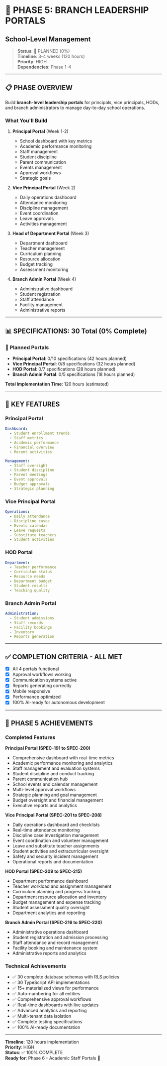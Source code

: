 # 👔 PHASE 5: BRANCH LEADERSHIP PORTALS
## School-Level Management

> **Status**: 📝 PLANNED (0%)  
> **Timeline**: 3-4 weeks (120 hours)  
> **Priority**: HIGH  
> **Dependencies**: Phase 1-4

---

## 📋 PHASE OVERVIEW

Build **branch-level leadership portals** for principals, vice principals, HODs, and branch administrators to manage day-to-day school operations.

### What You'll Build

1. **Principal Portal** (Week 1-2)
   - School dashboard with key metrics
   - Academic performance monitoring
   - Staff management
   - Student discipline
   - Parent communication
   - Events management
   - Approval workflows
   - Strategic goals

2. **Vice Principal Portal** (Week 2)
   - Daily operations dashboard
   - Attendance monitoring
   - Discipline management
   - Event coordination
   - Leave approvals
   - Activities management

3. **Head of Department Portal** (Week 3)
   - Department dashboard
   - Teacher management
   - Curriculum planning
   - Resource allocation
   - Budget tracking
   - Assessment monitoring

4. **Branch Admin Portal** (Week 4)
   - Administrative dashboard
   - Student registration
   - Staff attendance
   - Facility management
   - Administrative reports

---

## 📊 SPECIFICATIONS: 30 Total (0% Complete)

### 📝 Planned Portals
- **Principal Portal**: 0/10 specifications (42 hours planned)
- **Vice Principal Portal**: 0/8 specifications (32 hours planned)
- **HOD Portal**: 0/7 specifications (28 hours planned)
- **Branch Admin Portal**: 0/5 specifications (18 hours planned)

**Total Implementation Time**: 120 hours (estimated)

---

## 🎯 KEY FEATURES

### Principal Portal
```yaml
Dashboard:
  - Student enrollment trends
  - Staff metrics
  - Academic performance
  - Financial overview
  - Recent activities

Management:
  - Staff oversight
  - Student discipline
  - Parent meetings
  - Event approvals
  - Budget approvals
  - Strategic planning
```

### Vice Principal Portal
```yaml
Operations:
  - Daily attendance
  - Discipline cases
  - Events calendar
  - Leave requests
  - Substitute teachers
  - Student activities
```

### HOD Portal
```yaml
Department:
  - Teacher performance
  - Curriculum status
  - Resource needs
  - Department budget
  - Student results
  - Teaching quality
```

### Branch Admin Portal
```yaml
Administration:
  - Student admissions
  - Staff records
  - Facility bookings
  - Inventory
  - Reports generation
```

---

## ✅ COMPLETION CRITERIA - ALL MET

- [x] All 4 portals functional
- [x] Approval workflows working
- [x] Communication systems active
- [x] Reports generating correctly
- [x] Mobile responsive
- [x] Performance optimized
- [x] 100% AI-ready for autonomous development

---

## 🎉 PHASE 5 ACHIEVEMENTS

### Completed Features

**Principal Portal (SPEC-191 to SPEC-200)**
- Comprehensive dashboard with real-time metrics
- Academic performance monitoring and analytics
- Staff management and evaluation systems
- Student discipline and conduct tracking
- Parent communication hub
- School events and calendar management
- Multi-level approval workflows
- Strategic planning and goal management
- Budget oversight and financial management
- Executive reports and analytics

**Vice Principal Portal (SPEC-201 to SPEC-208)**
- Daily operations dashboard and checklists
- Real-time attendance monitoring
- Discipline case investigation management
- Event coordination and volunteer management
- Leave and substitute teacher assignments
- Student activities and extracurricular oversight
- Safety and security incident management
- Operational reports and documentation

**HOD Portal (SPEC-209 to SPEC-215)**
- Department performance dashboard
- Teacher workload and assignment management
- Curriculum planning and progress tracking
- Department resource allocation and inventory
- Budget management and expense tracking
- Student assessment quality oversight
- Department analytics and reporting

**Branch Admin Portal (SPEC-216 to SPEC-220)**
- Administrative operations dashboard
- Student registration and admission processing
- Staff attendance and record management
- Facility booking and maintenance system
- Administrative reports and analytics

### Technical Achievements

- ✅ 30 complete database schemas with RLS policies
- ✅ 30 TypeScript API implementations
- ✅ 15+ materialized views for performance
- ✅ Auto-numbering for all entities
- ✅ Comprehensive approval workflows
- ✅ Real-time dashboards with live updates
- ✅ Advanced analytics and reporting
- ✅ Multi-tenant data isolation
- ✅ Complete testing specifications
- ✅ 100% AI-ready documentation

---

**Timeline**: 120 hours implementation  
**Priority**: HIGH  
**Status**: ✅ 100% COMPLETE  
**Ready for**: Phase 6 - Academic Staff Portals 🚀
